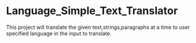# Language_Simple_Text_Translator
This project will translate the given text,strings,paragraphs at a time to user specified language in the input to translate.
